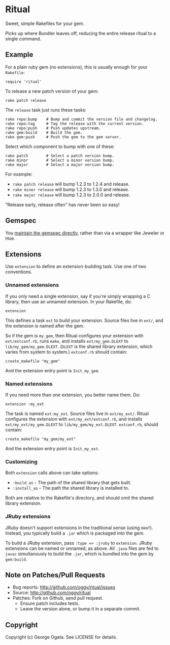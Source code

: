 # Ritual

Sweet, simple Rakefiles for your gem.

Picks up where Bundler leaves off, reducing the entire release ritual
to a single command.

## Example

For a plain ruby gem (no extensions), this is usually enough for your
`Rakefile`:

    require 'ritual'

To release a new patch version of your gem:

    rake patch release

The `release` task just runs these tasks:

    rake repo:bump    # Bump and commit the version file and changelog.
    rake repo:tag     # Tag the release with the current version.
    rake repo:push    # Push updates upstream.
    rake gem:build    # Build the gem.
    rake gem:push     # Push the gem to the gem server.

Select which component to bump with one of these:

    rake patch        # Select a patch version bump.
    rake minor        # Select a minor version bump.
    rake major        # Select a major version bump.

For example:

 * `rake patch release` will bump 1.2.3 to 1.2.4 and release.
 * `rake minor release` will bump 1.2.3 to 1.3.0 and release.
 * `rake major release` will bump 1.2.3 to 2.0.0 and release.

"Release early, release often" has never been so easy!

## Gemspec

You [maintain the gemspec directly][using-gemspecs-as-intended], rather than via
a wrapper like Jeweler or Hoe.

[using-gemspecs-as-intended]: http://yehudakatz.com/2010/04/02/using-gemspecs-as-intended

## Extensions

Use `extension` to define an extension-building task. Use one of two
conventions.

### Unnamed extensions

If you only need a single extension, say if you're simply wrapping a C
library, then use an unnamed extension. In your Rakefile, do:

    extension

This defines a task `ext` to build your extension. Source files live
in `ext/`, and the extension is named after the gem.

So if the gem is `my_gem`, then Ritual configures your extension with
`ext/extconf.rb`, runs `make`, and installs `ext/my_gem.DLEXT` to
`lib/my_gem/my_gem.DLEXT`. (`DLEXT` is the shared library extension,
which varies from system to system.) `extconf.rb` should contain:

    create_makefile "my_gem"

And the extension entry point is `Init_my_gem`.

### Named extensions

If you need more than one extension, you better name them. Do:

    extension :my_ext

The task is named `ext:my_ext`. Source files live in
`ext/my_ext/`. Ritual configures the extension with
`ext/my_ext/extconf.rb`, and installs `ext/my_ext/my_gem.DLEXT` to
`lib/my_gem/my_ext.DLEXT`. `extconf.rb`, should contain:

    create_makefile "my_gem/my_ext"

And the extension entry point is `Init_my_ext`.

### Customizing

Both `extension` calls above can take options:

 * `:build_as` - The path of the shared library that gets built.
 * `:install_as` - The path the shared library is installed to.

Both are relative to the Rakefile's directory, and should omit the
shared library extension.

### JRuby extensions

JRuby doesn't support extensions in the traditional sense (using
`mkmf`). Instead, you typically build a `.jar` which is packaged into
the gem.

To build a JRuby extension, pass `:type => :jruby` to
`extension`. JRuby extensions can be named or unnamed, as above. All
`.java` files are fed to `javac` simultanously to build the `.jar`,
which is bundled into the gem by `gem:build`.

## Note on Patches/Pull Requests
 
 * Bug reports: http://github.com/oggy/ritual/issues
 * Source: http://github.com/oggy/ritual
 * Patches: Fork on Github, send pull request.
   * Ensure patch includes tests.
   * Leave the version alone, or bump it in a separate commit.

## Copyright

Copyright (c) George Ogata. See LICENSE for details.

